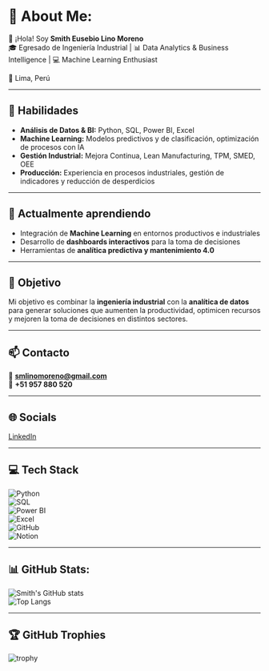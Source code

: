 # 💫 About Me:
👋 ¡Hola! Soy **Smith Eusebio Lino Moreno**  
🎓 Egresado de Ingeniería Industrial | 📊 Data Analytics & Business Intelligence | 💻 Machine Learning Enthusiast  

📍 Lima, Perú  

---

## 🚀 Habilidades
- **Análisis de Datos & BI:** Python, SQL, Power BI, Excel  
- **Machine Learning:** Modelos predictivos y de clasificación, optimización de procesos con IA  
- **Gestión Industrial:** Mejora Continua, Lean Manufacturing, TPM, SMED, OEE  
- **Producción:** Experiencia en procesos industriales, gestión de indicadores y reducción de desperdicios  

---

## 🌱 Actualmente aprendiendo
- Integración de **Machine Learning** en entornos productivos e industriales  
- Desarrollo de **dashboards interactivos** para la toma de decisiones  
- Herramientas de **analítica predictiva y mantenimiento 4.0**  

---

## 🎯 Objetivo
Mi objetivo es combinar la **ingeniería industrial** con la **analítica de datos** para generar soluciones que aumenten la productividad, optimicen recursos y mejoren la toma de decisiones en distintos sectores.  

---

## 📫 Contacto
📧 **smlinomoreno@gmail.com**  
📱 **+51 957 880 520**  

---

## 🌐 Socials
[LinkedIn](https://www.linkedin.com/in/slino-moreno)  

---

## 💻 Tech Stack
![Python](https://img.shields.io/badge/Python-3776AB?style=for-the-badge&logo=python&logoColor=white)  
![SQL](https://img.shields.io/badge/SQL-4479A1?style=for-the-badge&logo=postgresql&logoColor=white)  
![Power BI](https://img.shields.io/badge/Power%20BI-F2C811?style=for-the-badge&logo=powerbi&logoColor=black)  
![Excel](https://img.shields.io/badge/Excel-217346?style=for-the-badge&logo=microsoft-excel&logoColor=white)  
![GitHub](https://img.shields.io/badge/GitHub-100000?style=for-the-badge&logo=github&logoColor=white)  
![Notion](https://img.shields.io/badge/Notion-000000?style=for-the-badge&logo=notion&logoColor=white)  

---

## 📊 GitHub Stats:
![Smith's GitHub stats](https://github-readme-stats.vercel.app/api?username=Sklinomoreno&show_icons=true&theme=highcontrast&hide_border=true&count_private=true)  
![Top Langs](https://github-readme-stats.vercel.app/api/top-langs/?username=Sklinomoreno&layout=compact&theme=highcontrast&hide_border=true)  

---

## 🏆 GitHub Trophies
![trophy](https://github-profile-trophy.vercel.app/?username=Sklinomoreno&theme=onedark&no-frame=true&no-bg=true&margin-w=4)  


